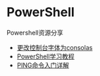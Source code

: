 # PowerShell
Powershell资源分享

* [更改控制台字体为consolas](http://jingyan.baidu.com/article/3a2f7c2e61ec5d26afd611c8.html)
* [PowerShell学习教程](http://www.pstips.net/powershell-online-tutorials/#Powershell数组和哈希表)
* [PING命令入门详解](http://www.linkwan.com/gb/tech/htm/928.htm)
